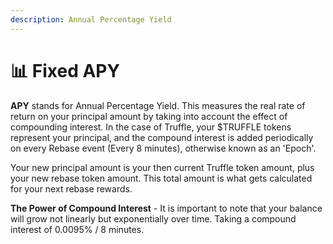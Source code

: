 ```yaml
---
description: Annual Percentage Yield
---
```


# 📊 Fixed APY

**APY** stands for Annual Percentage Yield. This measures the real rate of return on your principal amount by taking into account the effect of compounding interest. In the case of Truffle, your $TRUFFLE tokens represent your principal, and the compound interest is added periodically on every Rebase event (Every 8 minutes), otherwise known as an 'Epoch'. &#x20;

Your new principal amount is your then current Truffle token amount, plus your new rebase token amount. This total amount is what gets calculated for your next rebase rewards.&#x20;

**The Power of Compound Interest** - It is important to note that your balance will grow not linearly but exponentially over time. Taking a compound interest of 0.0095% / 8 minutes.
